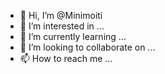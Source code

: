 - 👋 Hi, I’m @Minimoiti
- 👀 I’m interested in ...
- 🌱 I’m currently learning ...
- 💞️ I’m looking to collaborate on ...
- 📫 How to reach me ...

<!---
Minimoiti/Minimoiti is a ✨ special ✨ repository because its `README.md` (this file) appears on your GitHub profile.
You can click the Preview link to take a look at your changes.
--->
